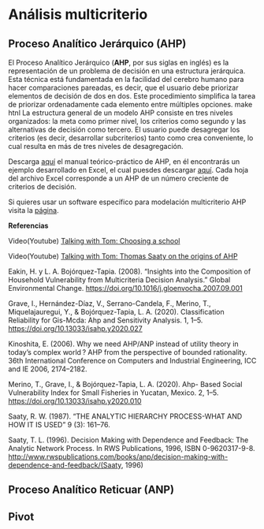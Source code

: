 # Análisis multicriterio

## Proceso Analítico Jerárquico (AHP)

El Proceso Analítico Jerárquico (**AHP**, por sus siglas en inglés) es la representación de un problema de decisión en una estructura jerárquica. Esta técnica está fundamentada en la facilidad del cerebro humano para hacer comparaciones pareadas, es decir, que el usuario debe priorizar elementos de decisión de dos en dos. Este procedimiento simplifica la tarea de priorizar ordenadamente cada elemento entre múltiples opciones.
make htnl
La estructura general de un modelo AHP consiste en tres niveles organizados: la meta como primer nivel, los criterios como segundo y las alternativas de decisión como tercero. El usuario puede desagregar los criterios (es decir, desarrollar subcriterios) tanto como crea conveniente, lo cual resulta en más de tres niveles de desagregación.

Descarga [aquí](https://github.com/lancis-apc/toolbox/raw/main/docs/source/tools/multicriterio/ahp/media/manual_ahp.pdf
) el manual teórico-práctico de AHP, en él encontrarás un ejemplo desarrollado en Excel, el cual puesdes descargar [aquí](https://github.com/lancis-apc/toolbox/raw/main/docs/source/tools/multicriterio/ahp/media/ejercicio_ahp.xls). Cada hoja del archivo Excel corresponde a un AHP de un número creciente de criterios de decisión.

Si quieres usar un software específico para modelación multicriterio AHP visita la [página](https://www.superdecisions.com/downloads/).

**Referencias**

Video(Youtube) [Talking with Tom: Choosing a school](https://www.youtube.com/watch?v=ChkBNabdfjo&t=378s)

Video(Youtube) [Talking with Tom: Thomas Saaty on the origins of AHP](https://www.youtube.com/watch?v=AtutEppDCN) 

Eakin, H. y L. A. Bojórquez-Tapia. (2008). “Insights into the Composition of Household Vulnerability from Multicriteria Decision Analysis.” Global Environmental Change. https://doi.org/10.1016/j.gloenvocha.2007.09.001

Grave, I., Hernández-Díaz, V., Serrano-Candela, F., Merino, T., Miquelajauregui, Y., & Bojórquez-Tapia, L. A. (2020). Classification Reliability for Gis-Mcda: Ahp and Sensitivity Analysis. 1, 1–5. https://doi.org/10.13033/isahp.y2020.027

Kinoshita, E. (2006). Why we need AHP/ANP instead of utility theory in today’s complex world ? AHP from the perspective of bounded rationality. 36th International Conference on Computers and Industrial Engineering, ICC and IE 2006, 2174–2182.

Merino, T., Grave, I., & Bojórquez-Tapia, L. A. (2020). Ahp- Based Social Vulnerability Index for Small Fisheries in Yucatan, Mexico. 2, 1–5. https://doi.org/10.13033/isahp.y2020.010

Saaty, R. W. (1987). “THE ANALYTIC HIERARCHY PROCESS-WHAT AND HOW IT IS USED” 9 (3): 161–76.

Saaty, T. L. (1996). Decision Making with Dependence and Feedback: The Analytic Network Process. In RWS Publications, 1996, ISBN 0-9620317-9-8. http://www.rwspublications.com/books/anp/decision-making-with-dependence-and-feedback/(Saaty, 1996)


## Proceso Analítico Reticuar (ANP)


## Pivot
